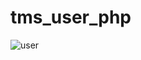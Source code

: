 # tms_user_php
![user](https://user-images.githubusercontent.com/128790623/233410126-64925e49-9aad-40bb-90ef-c087ff466622.png)

